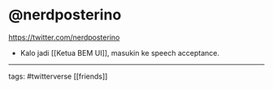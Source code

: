 # @nerdposterino
https://twitter.com/nerdposterino

- Kalo jadi [[Ketua BEM UI]], masukin ke speech acceptance. 

___
tags: #twitterverse 
[[friends]]